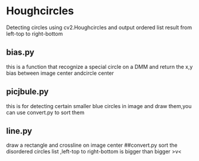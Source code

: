 # Houghcircles
Detecting circles using cv2.Houghcircles and output ordered list result from left-top to right-bottom
## bias.py
this is a function that recognize a special circle on a DMM and return the x,y bias between image center andcircle center
## picjbule.py
this is for detecting certain smaller blue circles in image and draw them,you can use convert.py to sort them
## line.py
draw a rectangle and crossline on image center
##convert.py
sort the disordered circles list ,left-top to right-bottom is bigger than bigger >v<
